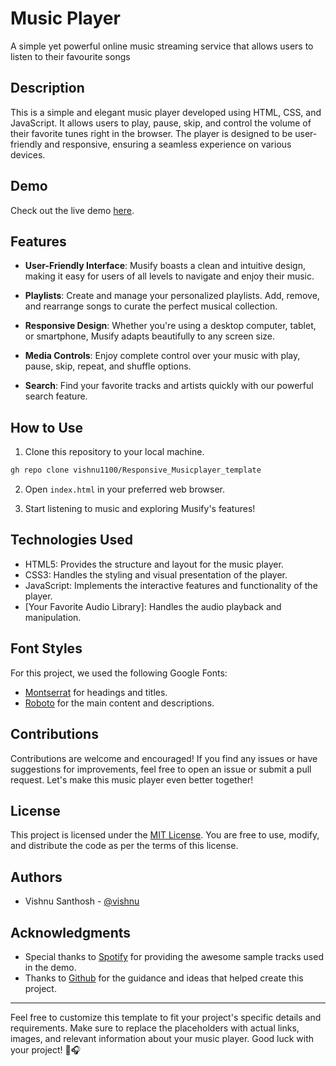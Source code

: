 # Music Player

A simple yet powerful online music streaming service that allows users to listen to their favourite songs 


## Description

This is a simple and elegant music player developed using HTML, CSS, and JavaScript. It allows users to play, pause, skip, and control the volume of their favorite tunes right in the browser. The player is designed to be user-friendly and responsive, ensuring a seamless experience on various devices.

## Demo

Check out the live demo [here](https://vishnu1100.github.io/Responsive_Musicplayer/).

## Features

- **User-Friendly Interface**: Musify boasts a clean and intuitive design, making it easy for users of all levels to navigate and enjoy their music.

- **Playlists**: Create and manage your personalized playlists. Add, remove, and rearrange songs to curate the perfect musical collection.

- **Responsive Design**: Whether you're using a desktop computer, tablet, or smartphone, Musify adapts beautifully to any screen size.

- **Media Controls**: Enjoy complete control over your music with play, pause, skip, repeat, and shuffle options.

- **Search**: Find your favorite tracks and artists quickly with our powerful search feature.

## How to Use

1. Clone this repository to your local machine.
```bash
gh repo clone vishnu1100/Responsive_Musicplayer_template
```

2. Open `index.html` in your preferred web browser.

3. Start listening to music and exploring Musify's features!

## Technologies Used

- HTML5: Provides the structure and layout for the music player.
- CSS3: Handles the styling and visual presentation of the player.
- JavaScript: Implements the interactive features and functionality of the player.
- [Your Favorite Audio Library]: Handles the audio playback and manipulation.
## Font Styles

For this project, we used the following Google Fonts:

- [Montserrat](https://fonts.google.com/specimen/Montserrat) for headings and titles.
- [Roboto](https://fonts.google.com/specimen/Roboto) for the main content and descriptions.

## Contributions

Contributions are welcome and encouraged! If you find any issues or have suggestions for improvements, feel free to open an issue or submit a pull request. Let's make this music player even better together!

## License

This project is licensed under the [MIT License](LICENSE). You are free to use, modify, and distribute the code as per the terms of this license.




## Authors

- Vishnu Santhosh  - [@vishnu](https://github.com/vishnu1100)



## Acknowledgments

- Special thanks to [Spotify](https://open.spotify.com/) for providing the awesome sample tracks used in the demo.
- Thanks to [Github](https://www.github.com) for the guidance and ideas that helped create this project.

---

Feel free to customize this template to fit your project's specific details and requirements. Make sure to replace the placeholders with actual links, images, and relevant information about your music player. Good luck with your project! 🎵🎧








